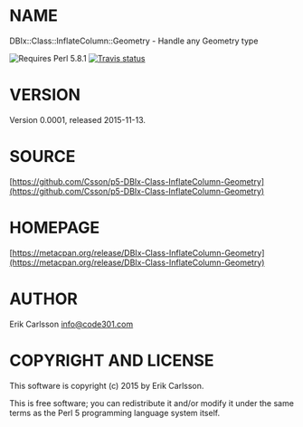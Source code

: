 # NAME

DBIx::Class::InflateColumn::Geometry - Handle any Geometry type

![Requires Perl 5.8.1](https://img.shields.io/badge/perl-5.8.1-brightgreen.svg) [![Travis status](https://api.travis-ci.org//.svg?branch=master)](https://travis-ci.org//)

# VERSION

Version 0.0001, released 2015-11-13.

# SOURCE

[https://github.com/Csson/p5-DBIx-Class-InflateColumn-Geometry](https://github.com/Csson/p5-DBIx-Class-InflateColumn-Geometry)

# HOMEPAGE

[https://metacpan.org/release/DBIx-Class-InflateColumn-Geometry](https://metacpan.org/release/DBIx-Class-InflateColumn-Geometry)

# AUTHOR

Erik Carlsson <info@code301.com>

# COPYRIGHT AND LICENSE

This software is copyright (c) 2015 by Erik Carlsson.

This is free software; you can redistribute it and/or modify it under
the same terms as the Perl 5 programming language system itself.
